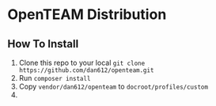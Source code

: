 # OpenTEAM Distribution

## How To Install

1. Clone this repo to your local `git clone https://github.com/dan612/openteam.git`
2. Run `composer install`
3. Copy `vendor/dan612/openteam` to `docroot/profiles/custom`
4. 
